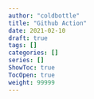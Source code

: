 ```yaml
---
author: "coldbottle"
title: "Github Action"
date: 2021-02-10
draft: true
tags: []
categories: []
series: []
ShowToc: true
TocOpen: true
weight: 99999
---
```


